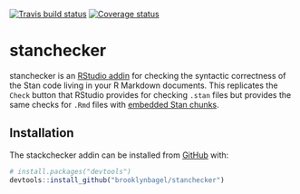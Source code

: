 [![Travis build status](https://travis-ci.org/brooklynbagel/stanchecker.svg?branch=master)](https://travis-ci.org/brooklynbagel/stanchecker)
[![Coverage status](https://codecov.io/gh/brooklynbagel/stanchecker/branch/master/graph/badge.svg)](https://codecov.io/github/brooklynbagel/stanchecker?branch=master)

# stanchecker

stanchecker is an [RStudio addin](https://rstudio.github.io/rstudioaddins/) for checking the syntactic correctness of the Stan code living in your R Markdown documents. This replicates the `Check` button that RStudio provides for checking `.stan` files but provides the same checks for `.Rmd` files with [embedded Stan chunks](https://bookdown.org/yihui/rmarkdown/language-engines.html#stan).

## Installation

The stackchecker addin can be installed from [GitHub](https://github.com/brooklynbagel/stanchecker) with:

``` r
# install.packages("devtools")
devtools::install_github("brooklynbagel/stanchecker")
```
